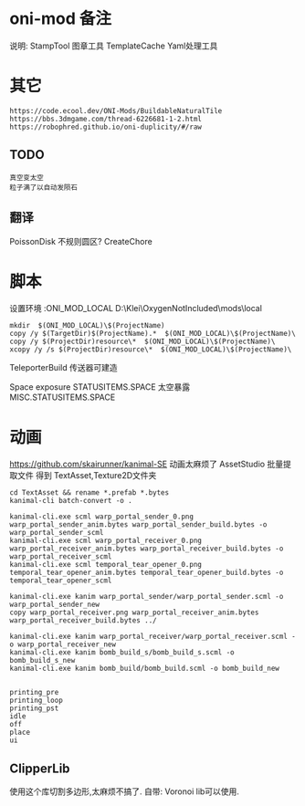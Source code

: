 # oni-mod 备注
说明:
	StampTool 图章工具
	TemplateCache  Yaml处理工具

# 其它

	https://code.ecool.dev/ONI-Mods/BuildableNaturalTile
	https://bbs.3dmgame.com/thread-6226681-1-2.html
	https://robophred.github.io/oni-duplicity/#/raw

## TODO
	真空变太空
	粒子满了以自动发陨石

## 翻译
PoissonDisk 不规则圆区?
	CreateChore

# 脚本

设置环境 :ONI_MOD_LOCAL  D:\Klei\OxygenNotIncluded\mods\local
```
mkdir  $(ONI_MOD_LOCAL)\$(ProjectName)
copy /y $(TargetDir)$(ProjectName).*  $(ONI_MOD_LOCAL)\$(ProjectName)\
copy /y $(ProjectDir)resource\*  $(ONI_MOD_LOCAL)\$(ProjectName)\
xcopy /y /s $(ProjectDir)resource\*  $(ONI_MOD_LOCAL)\$(ProjectName)\
```
TeleporterBuild 传送器可建造


Space exposure  STATUSITEMS.SPACE  太空暴露  MISC.STATUSITEMS.SPACE

# 动画
https://github.com/skairunner/kanimal-SE
	动画太麻烦了
	AssetStudio 批量提取文件
	得到 TextAsset,Texture2D文件夹
```
cd TextAsset && rename *.prefab *.bytes 
kanimal-cli batch-convert -o .
 
kanimal-cli.exe scml warp_portal_sender_0.png warp_portal_sender_anim.bytes warp_portal_sender_build.bytes -o warp_portal_sender_scml
kanimal-cli.exe scml warp_portal_receiver_0.png warp_portal_receiver_anim.bytes warp_portal_receiver_build.bytes -o warp_portal_receiver_scml
kanimal-cli.exe scml temporal_tear_opener_0.png temporal_tear_opener_anim.bytes temporal_tear_opener_build.bytes -o temporal_tear_opener_scml

kanimal-cli.exe kanim warp_portal_sender/warp_portal_sender.scml -o warp_portal_sender_new
copy warp_portal_receiver.png warp_portal_receiver_anim.bytes warp_portal_receiver_build.bytes ../

kanimal-cli.exe kanim warp_portal_receiver/warp_portal_receiver.scml -o warp_portal_receiver_new
kanimal-cli.exe kanim bomb_build_s/bomb_build_s.scml -o bomb_build_s_new
kanimal-cli.exe kanim bomb_build/bomb_build.scml -o bomb_build_new


```
	printing_pre
	printing_loop
	printing_pst
	idle
	off
	place
	ui

## ClipperLib 
使用这个库切割多边形,太麻烦不搞了.
自带: Voronoi lib可以使用.
